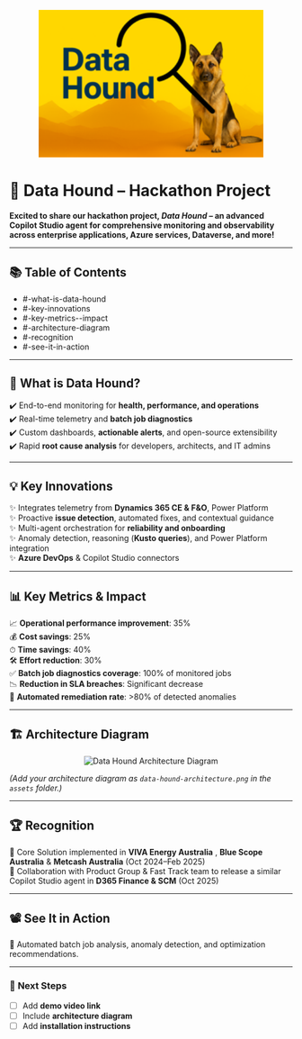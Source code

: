 <p align="center">
  <img src="./assets/DataHoundLogo.png" alt="Data Hound Logo" width="400"/>
</p>

# 🐾 Data Hound – Hackathon Project

**Excited to share our hackathon project, _Data Hound_ – an advanced Copilot Studio agent for comprehensive monitoring and observability across enterprise applications, Azure services, Dataverse, and more!**

---

## 📚 Table of Contents
- #-what-is-data-hound
- #-key-innovations
- #-key-metrics--impact
- #-architecture-diagram
- #-recognition
- #️-see-it-in-action

---

## 🐾 What is Data Hound?

✔️ End-to-end monitoring for **health, performance, and operations**  
✔️ Real-time telemetry and **batch job diagnostics**  
✔️ Custom dashboards, **actionable alerts**, and open-source extensibility  
✔️ Rapid **root cause analysis** for developers, architects, and IT admins  

---

## 💡 Key Innovations

✨ Integrates telemetry from **Dynamics 365 CE & F&O**, Power Platform  
✨ Proactive **issue detection**, automated fixes, and contextual guidance  
✨ Multi-agent orchestration for **reliability and onboarding**  
✨ Anomaly detection, reasoning (**Kusto queries**), and Power Platform integration  
✨ **Azure DevOps** & Copilot Studio connectors  

---

## 📊 Key Metrics & Impact

📈 **Operational performance improvement**: 35%  
💰 **Cost savings**: 25%  
⏱ **Time savings**: 40%  
🛠 **Effort reduction**: 30%  
✅ **Batch job diagnostics coverage**: 100% of monitored jobs  
📉 **Reduction in SLA breaches**: Significant decrease  
🤖 **Automated remediation rate**: >80% of detected anomalies  

---

## 🏗️ Architecture Diagram

<p align="center">
  <img src="./assets/data-hound-architecture.png" alt="Data Hound Architecture Diagram" width="700"/>
</p>

*(Add your architecture diagram as `data-hound-architecture.png` in the `assets` folder.)*

---

## 🏆 Recognition

🏅 Core Solution implemented in **VIVA Energy Australia** , **Blue Scope Australia** & **Metcash Australia** (Oct 2024–Feb 2025)  
🤝 Collaboration with Product Group & Fast Track team to release a similar Copilot Studio agent in **D365 Finance & SCM** (Oct 2025)  

---

## 📽️ See It in Action

🚀 Automated batch job analysis, anomaly detection, and optimization recommendations.

---

### 🔗 **Next Steps**
- [ ] Add **demo video link**
- [ ] Include **architecture diagram**
- [ ] Add **installation instructions**
